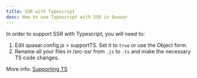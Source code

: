 ```yaml
---
title: SSR with Typescript
desc: How to use Typescript with SSR in Quasar
---
```


In order to support SSR with Typescript, you will need to:

1. Edit quasar.config.js > supportTS. Set it to `true` or use the Object form.
2. Rename all your files in /src-ssr from `.js` to `.ts` and make the necessary TS code changes.

More info: [Supporting TS](/quasar-cli-vite/supporting-ts)
